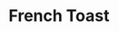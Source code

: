 ---
title: French Toast
meal: breakfast
image: french-toast.jpg
description: A nice and tasty breakfast 
badge: Delicious
difficulty: difficult
restrictions: 
  - vegetarian
tags:
  - brunch
  - delicious
ingredients:
  - 4 eggs
  - 2/3 cup milk
  - 1/4 cup flour
  - 1/4 cup sugar
  - 1/4 teaspoon salt
  - 1 teaspoon ground cinnamon
  - 1 teaspoon vanilla extract
  - 8 thick slices bread
instructions:
  - Heat a pan on medium.
  - Add 1 Tbsp butter to the pan.
  - Crack the eggs into a large bowl.  
  - Whisk eggs, milk, flour, sugar, salt, ground cinnamon, and vanilla extract until blended.
  - Dip each bread slice into the batter before putting it in the pan.
  - Cook a few minutes, flip, and cook the other side for an additional few minutes.
---